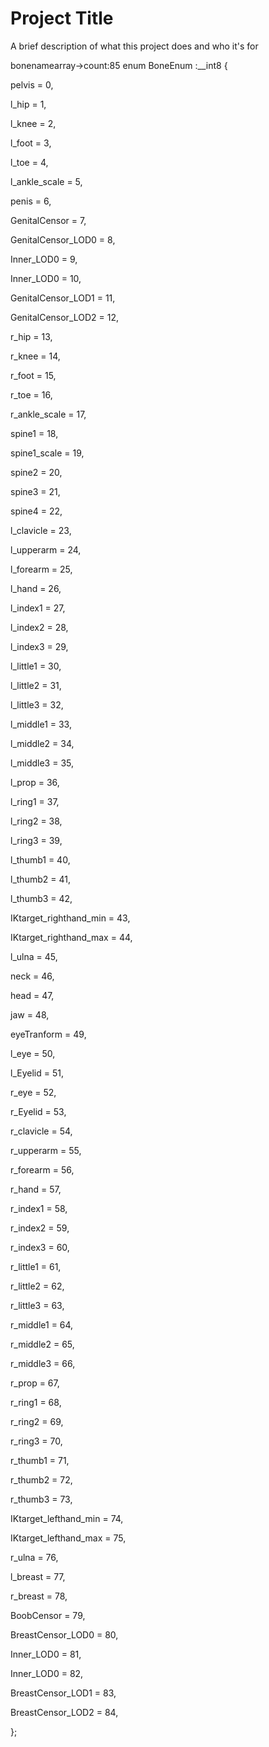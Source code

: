 
# Project Title

A brief description of what this project does and who it's for


bonenamearray->count:85
enum BoneEnum :__int8 {

pelvis = 0,

l_hip = 1,

l_knee = 2,

l_foot = 3,

l_toe = 4,

l_ankle_scale = 5,

penis = 6,

GenitalCensor = 7,

GenitalCensor_LOD0 = 8,

Inner_LOD0 = 9,

Inner_LOD0 = 10,

GenitalCensor_LOD1 = 11,

GenitalCensor_LOD2 = 12,

r_hip = 13,

r_knee = 14,

r_foot = 15,

r_toe = 16,

r_ankle_scale = 17,

spine1 = 18,

spine1_scale = 19,

spine2 = 20,

spine3 = 21,

spine4 = 22,

l_clavicle = 23,

l_upperarm = 24,

l_forearm = 25,

l_hand = 26,

l_index1 = 27,

l_index2 = 28,

l_index3 = 29,

l_little1 = 30,

l_little2 = 31,

l_little3 = 32,

l_middle1 = 33,

l_middle2 = 34,

l_middle3 = 35,

l_prop = 36,

l_ring1 = 37,

l_ring2 = 38,


l_ring3 = 39,


l_thumb1 = 40,


l_thumb2 = 41,


l_thumb3 = 42,


IKtarget_righthand_min = 43,


IKtarget_righthand_max = 44,


l_ulna = 45,


neck = 46,


head = 47,


jaw = 48,


eyeTranform = 49,


l_eye = 50,


l_Eyelid = 51,


r_eye = 52,


r_Eyelid = 53,


r_clavicle = 54,


r_upperarm = 55,


r_forearm = 56,


r_hand = 57,


r_index1 = 58,


r_index2 = 59,

r_index3 = 60,

r_little1 = 61,

r_little2 = 62,

r_little3 = 63,

r_middle1 = 64,

r_middle2 = 65,

r_middle3 = 66,

r_prop = 67,

r_ring1 = 68,

r_ring2 = 69,

r_ring3 = 70,

r_thumb1 = 71,

r_thumb2 = 72,

r_thumb3 = 73,

IKtarget_lefthand_min = 74,

IKtarget_lefthand_max = 75,

r_ulna = 76,

l_breast = 77,

r_breast = 78,

BoobCensor = 79,

BreastCensor_LOD0 = 80,

Inner_LOD0 = 81,

Inner_LOD0 = 82,

BreastCensor_LOD1 = 83,

BreastCensor_LOD2 = 84,

};
